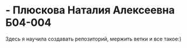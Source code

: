 # - Плюскова Наталия Алексеевна Б04-004
Здесь я научила создавать репозиторий, мержить ветки и все такое:)
